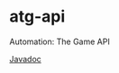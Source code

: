 # atg-api
Automation: The Game API

[Javadoc](https://www.javadoc.io/doc/io.github.brandeis-cosi-103a/atg-api/latest/index.html)